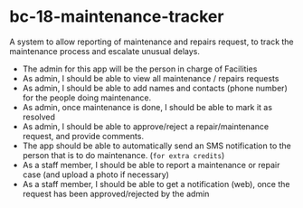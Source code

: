 # bc-18-maintenance-tracker
A system to allow reporting of maintenance and repairs request, to track the maintenance process and escalate unusual delays.

- The admin for this app will be the person in charge of Facilities
- As admin, I should be able to view all maintenance / repairs requests
- As admin, I should be able to add names and contacts (phone number) for the people doing maintenance.
- As admin, once maintenance is done, I should be able to mark it as resolved
- As admin, I should be able to approve/reject a repair/maintenance request, and provide comments.
- The app should be able to automatically send an SMS notification to the person that is to do maintenance. (`for extra credits`)
- As a staff member, I should be able to report a maintenance or repair case (and upload a photo if necessary)
- As a staff member, I should be able to get a notification (web), once the request has been approved/rejected by the admin
